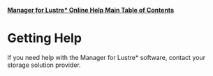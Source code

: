 [**Manager for Lustre\* Online Help Main Table of Contents**](../README.md)
# <a id="14.0"></a>Getting Help

If you need help with the Manager for Lustre\* software, contact your storage solution provider.